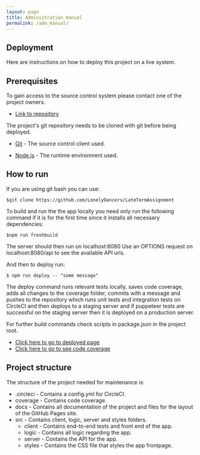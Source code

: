 ```yaml
---
layout: page
title: Administration manual
permalink: /adm_manual/
---
```


## Deployment

Here are instructions on how to deploy this project on a live system.

## Prerequisites
To gain access to the source control system please contact one of the project owners.

* [Link to repository](https://github.com/LonelyDancers/LateTermAssignment)

The project's git repository needs to be cloned with git before being deployed.

* [Git](https://git-scm.com/) - The source control client used.

* [Node.js](https://nodejs.org/en/download/) - The runtime environment used.

## How to run
If you are using git bash you can use:
```
$git clone https://github.com/LonelyDancers/LateTermAssignment
```
To build and run the the app locally you need only run the following command if it is for the first time since it installs all necessary dependencies:
```
$npm run freshbuild
```
The server should then run on localhost:8080
Use an OPTIONS request on localhost:8080/api to see the available API urls. 

And then to deploy run:
```
$ npm run deploy -- "some message"
```
The deploy command runs relevant tests locally, saves code coverage, adds all changes to the coverage folder, commits with a message and pushes to the repository which runs unit tests and integration tests on CircleCI and then deploys to a staging server and if puppeteer tests are successful on the staging server then it is deployed on a production server.

For further build commands check scripts in package.json in the project root.

* [Click here to go to deployed page](http://lonelydancers.herokuapp.com/)
* [Click here to go to see code coverage](http://lonelydancers.herokuapp.com/coverage)


## Project structure

The structure of the project needed for maintenance is:

* .circleci - Contains a config.yml for CircleCI.
* coverage - Contains code coverage.
* docs - Contains all documentation of the project and files for the layout of the GitHub Pages site.
* src - Contains client, logic, server and styles folders.
  * client - Contains end-to-end tests and front end of the app.
  * logic - Contains all logic regarding the app.
  * server - Contains the API for the app.
  * styles - Contains the CSS file that styles the app frontpage.